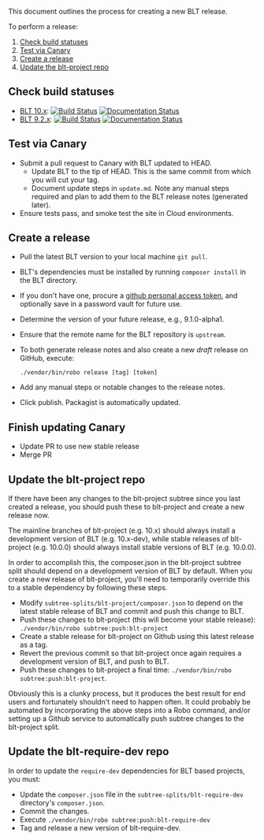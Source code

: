 This document outlines the process for creating a new BLT release.

To perform a release:

1. [Check build statuses](#check-build-statuses)
1. [Test via Canary](#test-via-canary)
1. [Create a release](#create-a-release)
1. [Update the blt-project repo](#update-the-blt-project-repo)

## Check build statuses

* [BLT 10.x](https://github.com/acquia/blt):
[![Build Status](https://travis-ci.com/acquia/blt.svg?branch=10.x)](https://travis-ci.com/acquia/blt)
[![Documentation Status](https://readthedocs.org/projects/blt/badge/?version=10.x)](http://blt.readthedocs.io/en/10.x/?badge=10.x)
* [BLT 9.2.x](https://github.com/acquia/blt):
[![Build Status](https://travis-ci.com/acquia/blt.svg?branch=9.2.x)](https://travis-ci.com/acquia/blt)
[![Documentation Status](https://readthedocs.org/projects/blt/badge/?version=9.2.x)](http://blt.readthedocs.io/en/9.2.x/?badge=9.2.x)

## Test via Canary

* Submit a pull request to Canary with BLT updated to HEAD.
    * Update BLT to the tip of HEAD. This is the same commit from which you will cut your tag.
    * Document update steps in `update.md`. Note any manual steps required and plan to add them to the BLT release notes (generated later).
* Ensure tests pass, and smoke test the site in Cloud environments.

## Create a release

* Pull the latest BLT version to your local machine `git pull`.
* BLT's dependencies must be installed by running `composer install` in the BLT directory.
* If you don't have one, procure a [github personal access token](https://github.com/settings/tokens), and optionally save in a password vault for future use.
* Determine the version of your future release, e.g., 9.1.0-alpha1.
* Ensure that the remote name for the BLT repository is `upstream`.
* To both generate release notes and also create a new _draft_ release on GitHub, execute:

      ./vendor/bin/robo release [tag] [token]

* Add any manual steps or notable changes to the release notes.
* Click publish. Packagist is automatically updated.

## Finish updating Canary

* Update PR to use new stable release
* Merge PR

## Update the blt-project repo

If there have been any changes to the blt-project subtree since you last created a release, you should push these to blt-project and create a new release now.

The mainline branches of blt-project (e.g. 10.x) should always install a development version of BLT (e.g. 10.x-dev), while stable releases of blt-project (e.g. 10.0.0) should always install stable versions of BLT (e.g. 10.0.0).

In order to accomplish this, the composer.json in the blt-project subtree split should depend on a development version of BLT by default. When you create a new release of blt-project, you'll need to temporarily override this to a stable dependency by following these steps.

* Modify `subtree-splits/blt-project/composer.json` to depend on the latest stable release of BLT and commit and push this change to BLT.
* Push these changes to blt-project (this will become your stable release): `./vendor/bin/robo subtree:push:blt-project`
* Create a stable release for blt-project on Github using this latest release as a tag.
* Revert the previous commit so that blt-project once again requires a development version of BLT, and push to BLT.
* Push these changes to blt-project a final time: `./vendor/bin/robo subtree:push:blt-project`.

Obviously this is a clunky process, but it produces the best result for end users and fortunately shouldn't need to happen often. It could probably be automated by incorporating the above steps into a Robo command, and/or setting up a Github service to automatically push subtree changes to the blt-project split.

## Update the blt-require-dev repo

In order to update the `require-dev` dependencies for BLT based projects, you must:

* Update the `composer.json` file in the `subtree-splits/blt-require-dev` directory's `composer.json`.
* Commit the changes.
* Execute `./vendor/bin/robo subtree:push:blt-require-dev`
* Tag and release a new version of blt-require-dev.
